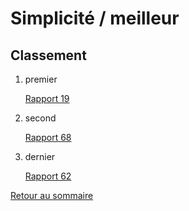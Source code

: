 # Simplicité / meilleur

## Classement

1. premier
    
    [Rapport 19](./Simplicite%CC%81_meilleur/Rapport%2019.md)
    
2. second
    
    [Rapport 68](./Simplicite%CC%81_meilleur/Rapport%2068.md)
    
3. dernier
    
    [Rapport 62](./Simplicite%CC%81_meilleur/Rapport%2062.md)

[Retour au sommaire](../README.md)